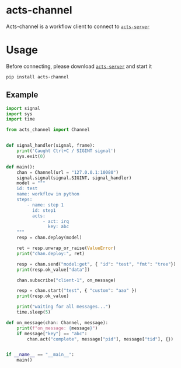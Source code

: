 # acts-channel

Acts-channel is a workflow client to connect to [`acts-server`](https://github.com/yaojianpin/acts-server)

# Usage

Before connecting, please download [`acts-server`](https://github.com/yaojianpin/acts-server) and start it

```console
pip install acts-channel
```

## Example

```py
import signal
import sys
import time

from acts_channel import Channel


def signal_handler(signal, frame):
    print('Caught Ctrl+C / SIGINT signal')
    sys.exit(0)

def main():
    chan = Channel(url = "127.0.0.1:10080")
    signal.signal(signal.SIGINT, signal_handler)
    model = """
    id: test
    name: workflow in python
    steps:
        - name: step 1
          id: step1
          acts:
              - act: irq
                key: abc
    """
    resp = chan.deploy(model)

    ret = resp.unwrap_or_raise(ValueError)
    print("chan.deploy:", ret)

    resp = chan.send("model:get", { "id": "test", "fmt": "tree"})
    print(resp.ok_value["data"])

    chan.subscribe("client-1", on_message)

    resp = chan.start("test", { "custom": "aaa" })
    print(resp.ok_value)

    print("waiting for all messages...")
    time.sleep(5)

def on_message(chan: Channel, message):
    print(f"on_message: {message}")
    if message["key"] == "abc":
        chan.act("complete", message["pid"], message["tid"], {})


if __name__ == "__main__":
    main()
```
